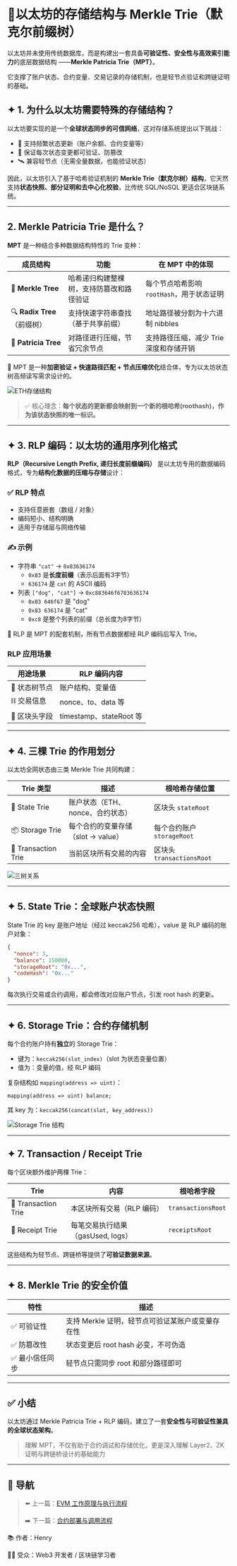 # 📘以太坊的存储结构与 Merkle Trie（默克尔前缀树）

以太坊并未使用传统数据库，而是构建出一套具备**可验证性、安全性与高效索引能力**的底层数据结构 ——**Merkle Patricia Trie（MPT）**。

它支撑了账户状态、合约变量、交易记录的存储机制，也是轻节点验证和跨链证明的基础。

## ✦ 1. 为什么以太坊需要特殊的存储结构？

以太坊要实现的是一个**全球状态同步的可信网络**，这对存储系统提出以下挑战：

- 🔁 支持频繁状态更新（账户余额、合约变量等）
- 🔐 保证每次状态变更都可验证、防篡改
- 🛰 兼容轻节点（无需全量数据，也能验证状态）

因此，以太坊引入了基于哈希验证机制的 **Merkle Trie（默克尔树）结构**，它天然支持**状态快照、部分证明和去中心化校验**，比传统 SQL/NoSQL 更适合区块链系统。

---

## 2. Merkle Patricia Trie 是什么？

**MPT** 是一种结合多种数据结构特性的 Trie 变种：

| 成员结构 | 功能 | 在 MPT 中的体现 |
| --- | --- | --- |
| 🔗 **Merkle Tree** | 哈希递归构建整棵树，支持防篡改和路径验证 | 每个节点哈希影响 `rootHash`，用于状态证明 |
| 🔍 **Radix Tree**（前缀树） | 支持快速字符串查找（基于共享前缀） | 地址路径被分割为十六进制 nibbles |
| 🧬 **Patricia Tree** | 对路径进行压缩，节省冗余节点 | 支持路径压缩，减少 Trie 深度和存储开销 |

📌 MPT 是一种**加密验证 + 快速路径匹配 + 节点压缩优化**结合体，专为以太坊状态树高频读写需求设计的。

![ETH存储结构](../assets/06_store_tree.png)

> ✅ 核心理念：**每个状态的更新都会映射到一个新的根哈希(roothash)，作为该状态快照的唯一标识。**
>

---

## ✦ 3. RLP 编码：以太坊的通用序列化格式

**RLP（Recursive Length Prefix, 递归长度前缀编码）** 是以太坊专用的数据编码格式，专为**结构化数据的压缩与存储**设计：

### ✅ RLP 特点

- 支持任意嵌套（数组 / 对象）
- 编码短小、结构明确
- 适用于存储层与网络传输

### ✍️ 示例

- 字符串 `"cat"` → `0x83636174`
  - `0x83` 是**长度前缀**（表示后面有3字节）
  - `636174` 是 `cat` 的 ASCII 编码
- 列表 `["dog", "cat"]` → `0xc883646f6783636174`
  - `0x83 646f67` 是 "dog"
  - `0x83 636174` 是 "cat"
  - `0xc8` 是整个列表的前缀（总长度为8字节）

📌 RLP 是 MPT 的配套机制，所有节点数据都经 RLP 编码后写入 Trie。

### RLP 应用场景

| 用途场景 | RLP 编码内容 |
| --- | --- |
| 🧾 状态树节点 | 账户结构、变量值 |
| ⛓ 交易信息 | nonce、to、data 等 |
| 🧱 区块头字段 | timestamp、stateRoot 等 |

---

## ✦ 4. 三棵 Trie 的作用划分

以太坊全网状态由三类 Merkle Trie 共同构建：

| Trie 类型 | 描述 | 根哈希存储位置 |
| --- | --- | --- |
| 📘 State Trie | 账户状态（ETH、nonce、合约状态） | 区块头 `stateRoot` |
| 📦 Storage Trie | 每个合约的变量存储（slot -> value） | 每个合约账户 `storageRoot` |
| 🧾 Transaction Trie | 当前区块所有交易的内容 | 区块头 `transactionsRoot` |

![三树关系](../assets/06_store_relations.png.png)

---

## ✦ 5. State Trie：全球账户状态快照

State Trie 的 key 是账户地址（经过 keccak256 哈希），value 是 RLP 编码的账户对象：

```json
{
  "nonce": 3,
  "balance": 150000,
  "storageRoot": "0x...",
  "codeHash": "0x..."
}
```

每次执行交易或合约调用，都会修改对应账户节点，引发 root hash 的更新。

---

## ✦ 6. Storage Trie：合约存储机制

每个合约账户持有**独立**的 Storage Trie：

- 键为：`keccak256(slot_index)`（slot 为状态变量位置）
- 值为：变量的值，经 RLP 编码

复杂结构如 `mapping(address => uint)`：

```solidity
mapping(address => uint) balance;
```

其 key 为：`keccak256(concat(slot, key_address))`

![Storage Trie 结构](../assets/06_storage_trie_structor.png)

---

## ✦ 7. Transaction / Receipt Trie

每个区块额外维护两棵 Trie：

| Trie | 内容 | 根哈希字段 |
| --- | --- | --- |
| 🧾 Transaction Trie | 本区块所有交易（RLP 编码） | `transactionsRoot` |
| 📄 Receipt Trie | 每笔交易执行结果（gasUsed, logs） | `receiptsRoot` |

这些结构为轻节点、跨链桥等提供了**可验证数据来源**。

---

## ✦ 8. Merkle Trie 的安全价值

| 特性 | 描述 |
| --- | --- |
| ✅ 可验证性 | 支持 Merkle 证明，轻节点可验证某账户或变量存在性 |
| ✅ 防篡改性 | 状态变更后 root hash 必变，不可伪造 |
| ✅ 最小信任同步 | 轻节点只需同步 root 和部分路径即可 |

---

## ✅ 小结

以太坊通过 Merkle Patricia Trie + RLP 编码，建立了一套**安全性与可验证性兼具的全球状态架构**。

> 理解 MPT，不仅有助于合约调试和存储优化，更是深入理解 Layer2、ZK 证明与跨链桥设计的基础能力
>

---

## 🔄 导航

> ⬅️ 上一篇：[EVM 工作原理与执行流程](./05_evm_execution.md)
>
>
> ➡️ 下一篇：[合约部署与调用流程](./07_contract_lifecycle.md)
>

📚 作者：Henry

👨‍💻 受众：Web3 开发者 / 区块链学习者
